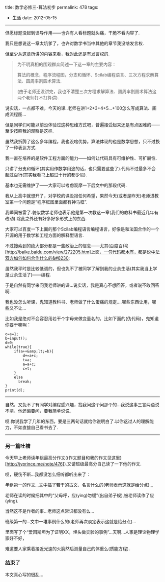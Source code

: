 title: 数学必修三-算法初步
permalink: 478
tags:
  - 生活
date: 2012-05-15
---

但愿标题没起到误导作用——也许有人看标题就头痛，干脆不看内容了.

我只是想说这一章太坑爹了，也许对数学书当中其他的章节我没啥发言权.

但至少从这章所讲的内容来看，我对此还是有发言权的.

> 为不明真相的围观群众简述一下这一章的主要内容：
>
>   算法的概念，程序流程图，分支和循环、Scilab编程语言、三次方程求解算法、圆周率割圆术算法.
>
>   (由于老师还没讲完，我也不清楚三次方程求解算法、圆周率割圆术算法这两个老师打不打算讲).

说实话，一点都不难，今天的课..老师在讲1+2+3+4+5&#8230;+100怎么写成算法、画成流程图&#8230;

但是同学们可能以前没体验过这种思维方式吧，普遍接受起来还是有点困难的——至少按照我的观察是这样.

虽然我折腾了这么多年编程，我也没啥优势，算法体现的也是数学思想，只不过换了一种表达方式.

我一直在培养的是软件工程方面的能力——如何让代码具有可维护性、可扩展性.

只讲了分支和循环(其实用作数学用途的话，也只需要这些了).代码不过最多不会超过百行(其实我看书上超过十行的都少见).

基本也无需维护了——大家可以考虑观摩一下后文中的那段代码.

我从上高中就想开了，对学校的课没报任何希望，果然今天(或者是昨天)老师进教室第一个问题是“程序框图里面都有神马框”.

我瞬间被雷了.貌似数学老师也表示他是第一次教这一章(我们的教科书最近几年有改动).除此之外还有好多好多形式上的东西.

大家可以百度一下上面的那个Scilab编程语言编程语言，好像是和法国合作的一个开源的用于数学和工程方面的解释型语言.

不过搜索到的绝大部分都是一些政治上的信息——尤其(百度百科)[http://baike.baidu.com/view/272205.htm]上面，一句代码都木有，都是说中法双方如何如何合作什么的&#8230;

虽然我平时是比较低调的，但也免不了被同学了解到我的业余生活(其实我当上学是业余生活了)——编程.

于是自然有同学来问我老师讲的课&#8230;说实话，我是真心不想回答，或者说不敢回答啊.

我也没怎么听课，鬼知道教科书、老师做了什么蛋痛的规定&#8230;.哪些东西让用，哪些又不让&#8230;

比如我是绝对不会容忍用若干个字母来做变量名的，比如下面的(伪代码)，鬼知道你要干嘛啊：

    c=a=1;
    b=input();
    d=0;
    while(true){
        if(a++&amp;lt;=b){
            d+=a+c;
            t=a;
            a=a+c;
            c=t;
        }
        else
          break;
    }
    print(d);

* * *

自然，又免不了有同学对编程感兴趣，找我问这个问那个的&#8230;我说这事三言两语说不清，他还偏要问，要我简单说说.

哎.你说我学了几年的东西，要是三两句话就给你说明白了.以你这过人的理解能力，不如直接自己看书去了.

* * *

### 另一篇吐槽

今天早上老师读年组最高分作文((作文题目和我的作文见这里)[http://jyprince.me/note/476]).又请班级最高分自己读了一下他的作文.

哎，硬伤不断&#8230;我都没怎么细听都听出来了：

年组第一的作文&#8230;文中插了若干的古文、名言什么的(老师表示这就是给分点)&#8230;

老师在读的时候把其中的“父母呼，应(yìng)勿缓”(出自弟子规),被老师读作了应(yīng).

当然这不是作者的事&#8230;老师这点常识都没有么&#8230;

班级第一的&#8230;文中一堆事例什么的(老师再次淡定表示这就是给分点)&#8230;

里面写了个“爱因斯坦为了证明XX，埋头做实验的事例”&#8230;天啊&#8230;人家是理论物理学家好不好，

难道要人家乘着接近光速的火箭然后测量自己的体重么(质能方程).

### 结束了

本文真心写的很乱&#8230;
